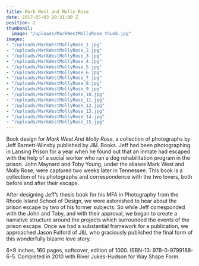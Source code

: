 ```yaml
---
title: Mark West and Molly Rose
date: 2017-05-03 20:31:00 Z
position: 2
thumbnail:
  image: "/uploads/MarkWestMollyRose_thumb.jpg"
images:
- "/uploads/MarkWestMollyRose_1.jpg"
- "/uploads/MarkWestMollyRose_2.jpg"
- "/uploads/MarkWestMollyRose_3.jpg"
- "/uploads/MarkWestMollyRose_4.jpg"
- "/uploads/MarkWestMollyRose_5.jpg"
- "/uploads/MarkWestMollyRose_6.jpg"
- "/uploads/MarkWestMollyRose_7.jpg"
- "/uploads/MarkWestMollyRose_8.jpg"
- "/uploads/MarkWestMollyRose_9.jpg"
- "/uploads/MarkWestMollyRose_10.jpg"
- "/uploads/MarkWestMollyRose_11.jpg"
- "/uploads/MarkWestMollyRose_12.jpg"
- "/uploads/MarkWestMollyRose_13.jpg"
- "/uploads/MarkWestMollyRose_14.jpg"
- "/uploads/MarkWestMollyRose_15.jpg"
---
```


Book design for *Mark West And Molly Rose*, a collection of photographs by Jeff Barnett-Winsby published by J&L Books. Jeff had been photographing in Lansing Prison for a year when he found out that an inmate had escaped with the help of a social worker who ran a dog rehabilitation program in the prison. John Maynard and Toby Young, under the aliases Mark West and Molly Rose, were captured two weeks later in Tennessee. This book is a collection of his photographs and correspondence with the two lovers, both before and after their escape. 

After designing Jeff’s thesis book for his MFA in Photography from the Rhode Island School of Design, we were astonished to hear about the prison escape by two of his former subjects. So while Jeff corresponded with the John and Toby, and with their approval, we began to create a narrative structure around the projects which surrounded the events of the prison escape. Once we had a substantial framework for a publication, we approached Jason Fulford of J&L who graciously published the final form of this wonderfully bizarre love story.

6×9 inches, 160 pages, softcover, edition of 1000. ISBN-13: 978-0-9799188-6-5. Completed in 2010 with River Jukes-Hudson for Way Shape Form. 
